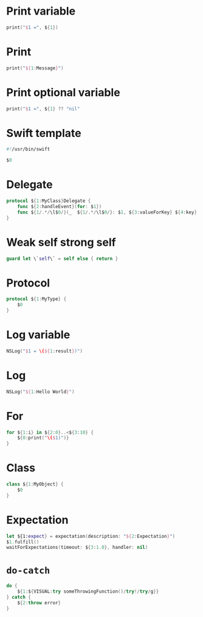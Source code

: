 # Print variable

``` swift
print("$1 =", ${1})
```

# Print

``` swift
print("${1:Message}")
```

# Print optional variable

``` swift
print("$1 =", ${1} ?? "nil"
```

# Swift template

``` swift
#!/usr/bin/swift

$0
```

# Delegate

``` swift
protocol ${1:MyClass}Delegate {
    func ${2:handleEvent}(for: $1})
    func ${1/.*/\l$0/}(_  ${1/.*/\l$0/}: $1, ${3:valueForKey} ${4:key}: ${5:String}) -> ${6:Any}
}
```

# Weak self strong self

``` swift
guard let \`self\` = self else { return }
```

# Protocol

``` swift
protocol ${1:MyType} {
    $0
}
```

# Log variable

``` swift
NSLog("$1 = \(${1:result})")
```

# Log

``` swift
NSLog("${1:Hello World}")
```

# For

``` swift
for ${1:i} in ${2:0}..<${3:10} {
    ${0:print("\($1)")}
}
```

# Class

``` swift
class ${1:MyObject} {
    $0
}
```

# Expectation

``` swift
let ${1:expect} = expectation(description: "${2:Expectation}")
$1.fulfill()
waitForExpectations(timeout: ${3:1.0}, handler: nil)
```

# `do-catch`

``` swift
do {
    ${1:${VISUAL:try someThrowingFunction()/try!/try/g}}
} catch {
    ${2:throw error}
}
```

